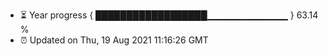 - ⏳ Year progress { ██████████████████▁▁▁▁▁▁▁▁▁▁▁▁ } 63.14 %
- ⏰ Updated on Thu, 19 Aug 2021 11:16:26 GMT


